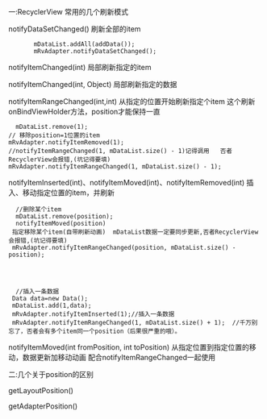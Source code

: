 

一:RecyclerView 常用的几个刷新模式


  notifyDataSetChanged()   刷新全部的item

		   mDataList.addAll(addData());
		   mRvAdapter.notifyDataSetChanged();


  


  notifyItemChanged(int)   局部刷新指定的item  



notifyItemChanged(int, Object)  局部刷新指定的数据







  notifyItemRangeChanged(int,int) 从指定的位置开始刷新指定个item  这个刷新onBindViewHolder方法，position才能保持一直
   
    
      mDataList.remove(1);
    // 移除position=1位置的item 
    mRvAdapter.notifyItemRemoved(1);
    //notifyItemRangeChanged(1, mDataList.size() - 1)记得调用   否者RecyclerView会报错,(坑记得要填)
    mRvAdapter.notifyItemRangeChanged(1, mDataList.size() - 1);





notifyItemInserted(int)、notifyItemMoved(int)、notifyItemRemoved(int) 
  插入、移动指定位置的item，并刷新

      //删除某个item
      mDataList.remove(position); 
      notifyItemMoved(position)  
     指定移除某个item(自带刷新动画)  mDataList数据一定要同步更新,否者RecyclerView会报错,(坑记得要填)
     mRvAdapter.notifyItemRangeChanged(position, mDataList.size() - position);


 

      //插入一条数据
     Data data=new Data(); 
     mDataList.add(1,data);
     mRvAdapter.notifyItemInserted(1);//插入一条数据
     mRvAdapter.notifyItemRangeChanged(1, mDataList.size() + 1);  //千万别忘了，否者会有多个item同一个position（后果很严重的哦）。



        


notifyItemMoved(int fromPosition, int toPosition) 
从指定位置到指定位置的移动，数据更新加移动动画 配合notifyItemRangeChanged一起使用







   二:几个关于position的区别

getLayoutPosition()


getAdapterPosition()






           